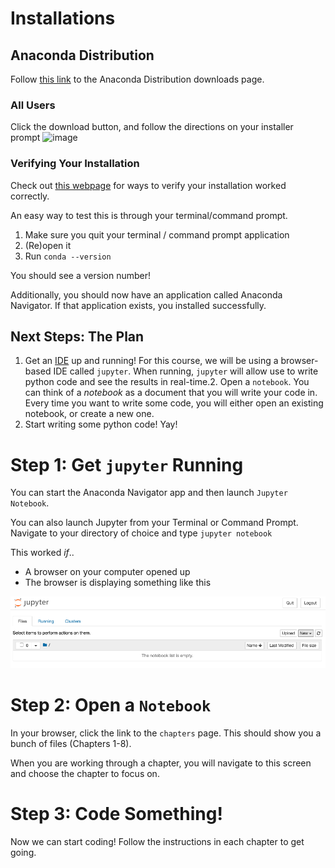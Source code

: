 # Installations

## Anaconda Distribution

Follow [this link](https://www.anaconda.com/distribution/) to the Anaconda Distribution downloads page.

### All Users
Click the download button, and follow the directions on your installer prompt
![image](https://user-images.githubusercontent.com/59903096/93669488-3c117880-fa5a-11ea-8b0e-57659ce90d66.png)

### Verifying Your Installation

Check out [this webpage](https://docs.anaconda.com/anaconda/install/verify-install/) for ways to verify your installation worked correctly.

An easy way to test this is through your terminal/command prompt.
1. Make sure you quit your terminal / command prompt application
2. (Re)open it
3. Run `conda --version`

You should see a version number!

Additionally, you should now have an application called Anaconda Navigator.
If that application exists, you installed successfully.

## Next Steps: The Plan

1. Get an [IDE](https://en.wikipedia.org/wiki/Integrated_development_environment) up and running!
For this course, we will be using a browser-based IDE called `jupyter`.
When running, `jupyter` will allow use to write python code and see the results in real-time.2. Open a `notebook`. 
You can think of a _notebook_ as a document that you will write your code in. 
Every time you want to write some code, you will either open an existing notebook, or create a new one.
3. Start writing some python code!
Yay!

# Step 1: Get `jupyter` Running

You can start the Anaconda Navigator app and then launch `Jupyter Notebook`.  

You can also launch Jupyter from your Terminal or Command Prompt. Navigate to your directory of choice and type `jupyter notebook`


This worked _if_..
* A browser on your computer opened up
* The browser is displaying something like this

![Jupyter Homepage](./images/jupyter_home.png)

# Step 2: Open a `Notebook`

In your browser, click the link to the `chapters` page.
This should show you a bunch of files (Chapters 1-8).

When you are working through a chapter, you will navigate to this screen and choose the chapter to focus on.

# Step 3: Code Something!

Now we can start coding!
Follow the instructions in each chapter to get going.
